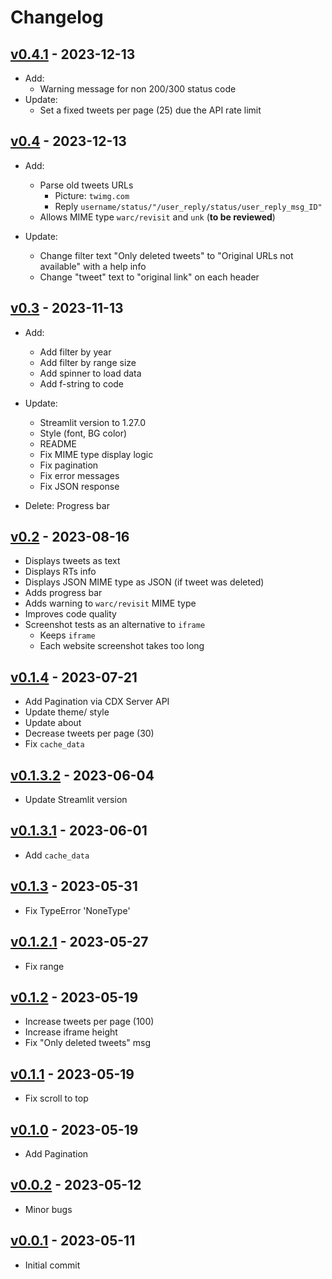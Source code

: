 # Changelog

## [v0.4.1](https://github.com/claromes/waybacktweets/releases/tag/v0.4) - 2023-12-13
- Add:
  - Warning message for non 200/300 status code
- Update:
  - Set a fixed tweets per page (25) due the API rate limit

## [v0.4](https://github.com/claromes/waybacktweets/releases/tag/v0.4) - 2023-12-13
- Add:
  - Parse old tweets URLs
      - Picture: `twimg.com`
      - Reply `username/status/"/user_reply/status/user_reply_msg_ID"`
  - Allows MIME type `warc/revisit` and `unk` (**to be reviewed**)

- Update:
  - Change filter text "Only deleted tweets" to "Original URLs not available" with a help info
  - Change "tweet" text to "original link" on each header

## [v0.3](https://github.com/claromes/waybacktweets/releases/tag/v0.3) - 2023-11-13
- Add:
  - Add filter by year
  - Add filter by range size 
  - Add spinner to load data
  - Add f-string to code

- Update:
  - Streamlit version to 1.27.0
  - Style (font, BG color)
  - README
  - Fix MIME type display logic
  - Fix pagination
  - Fix error messages
  - Fix JSON response

- Delete:
  Progress bar

## [v0.2](https://github.com/claromes/waybacktweets/releases/tag/v0.2) - 2023-08-16
- Displays tweets as text
- Displays RTs info
- Displays JSON MIME type as JSON (if tweet was deleted)
- Adds progress bar
- Adds warning to `warc/revisit` MIME type
- Improves code quality
- Screenshot tests as an alternative to `iframe`
  - Keeps `iframe`
  - Each website screenshot takes too long

## [v0.1.4](https://github.com/claromes/waybacktweets/releases/tag/v0.1.4) - 2023-07-21
- Add Pagination via CDX Server API
- Update theme/ style
- Update about
- Decrease tweets per page (30)
- Fix `cache_data`

## [v0.1.3.2](https://github.com/claromes/waybacktweets/releases/tag/v0.1.3.2) - 2023-06-04
- Update Streamlit version

## [v0.1.3.1](https://github.com/claromes/waybacktweets/releases/tag/v0.1.3.1) - 2023-06-01
- Add `cache_data`

## [v0.1.3](https://github.com/claromes/waybacktweets/releases/tag/v0.1.3) - 2023-05-31
- Fix TypeError 'NoneType'

## [v0.1.2.1](https://github.com/claromes/waybacktweets/releases/tag/v0.1.2.1) - 2023-05-27
- Fix range

## [v0.1.2](https://github.com/claromes/waybacktweets/releases/tag/v0.1.2) - 2023-05-19
- Increase tweets per page (100)
- Increase iframe height
- Fix "Only deleted tweets" msg

## [v0.1.1](https://github.com/claromes/waybacktweets/releases/tag/v0.1.1) - 2023-05-19
- Fix scroll to top

## [v0.1.0](https://github.com/claromes/waybacktweets/releases/tag/v0.1.0) - 2023-05-19
- Add Pagination

## [v0.0.2](https://github.com/claromes/waybacktweets/releases/tag/v0.0.2) - 2023-05-12
- Minor bugs

## [v0.0.1](https://github.com/claromes/waybacktweets/releases/tag/v0.0.1) - 2023-05-11
- Initial commit
